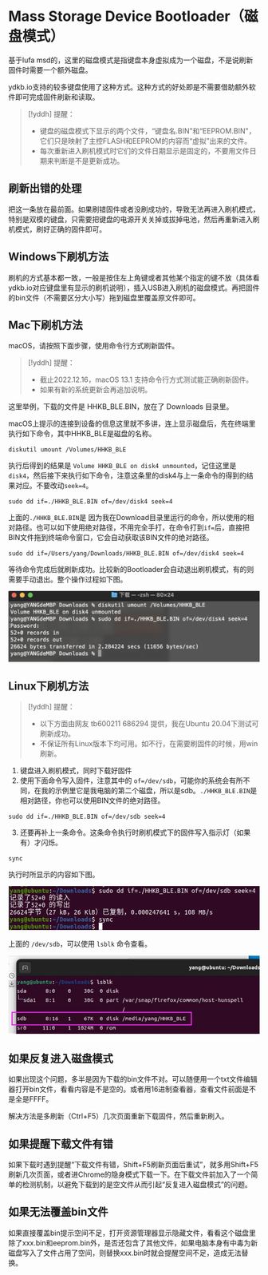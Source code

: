 # Mass Storage Device Bootloader（磁盘模式）

基于lufa msd的，这里的磁盘模式是指键盘本身虚拟成为一个磁盘，不是说刷新固件时需要一个额外磁盘。

ydkb.io支持的较多键盘使用了这种方式。这种方式的好处即是不需要借助额外软件即可完成固件刷新和读取。

> [!yddh] 提醒：
> - 键盘的磁盘模式下显示的两个文件，“键盘名.BIN”和“EEPROM.BIN"，它们只是映射了主控FLASH和EEPROM的内容而“虚拟”出来的文件。
> - 每次重新进入刷机模式时它们的文件日期显示是固定的，不要用文件日期来判断是不是更新成功。


## 刷新出错的处理

把这一条放在最前面。如果刷错固件或者没刷成功的，导致无法再进入刷机模式，特别是双模的键盘，只需要把键盘的电源开关关掉或拔掉电池，然后再重新进入刷机模式，刷好正确的固件即可。


## Windows下刷机方法

刷机的方式基本都一致，一般是按住左上角键或者其他某个指定的键不放（具体看ydkb.io对应键盘里有显示的刷机说明），插入USB进入刷机的磁盘模式。再把固件的bin文件（不需要区分大小写）拖到磁盘里覆盖原文件即可。


## Mac下刷机方法

macOS，请按照下面步骤，使用命令行方式刷新固件。

> [!yddh] 提醒：
> - 截止2022.12.16，macOS 13.1 支持命令行方式测试能正确刷新固件。
> - 如果有新的系统更新会再追加说明。

这里举例，下载的文件是 HHKB_BLE.BIN，放在了 Downloads 目录里。

macOS上提示的连接到设备的信息这里就不多讲，连上显示磁盘后，先在终端里执行如下命令，其中HHKB_BLE是磁盘的名称。

```macOS
diskutil umount /Volumes/HHKB_BLE
```

执行后得到的结果是 `Volume HHKB_BLE on disk4 unmounted`，记住这里是`disk4`，然后接下来执行如下命令，注意这条里的disk4与上一条命令的得到的结果对应。不要改动`seek=4`。

```macOS
sudo dd if=./HHKB_BLE.BIN of=/dev/disk4 seek=4
```

上面的`./HHKB_BLE.BIN`是 因为我在Download目录里运行的命令，所以使用的相对路径。也可以如下使用绝对路径，不用完全手打，在命令打到`if=`后，直接把BIN文件拖到终端命令窗口，它会自动获取该BIN文件的绝对路径。

```macOS
sudo dd if=/Users/yang/Downloads/HHKB_BLE.BIN of=/dev/disk4 seek=4
```

等待命令完成后就刷新成功。比较新的Bootloader会自动退出刷机模式，有的则需要手动退出。整个操作过程如下图。

![|600](assets/msd-bootloader-mac13-01.jpg)


## Linux下刷机方法

> [!yddh] 提醒：
> - 以下方面由网友 tb600211 686294 提供，我在Ubuntu 20.04下测试可刷新成功。
> - 不保证所有Linux版本下均可用。如不行，在需要刷固件的时候，用win刷新。

1. 键盘进入刷机模式，同时下载好固件
2. 使用下面命令写入固件，注意其中的 `of=/dev/sdb`，可能你的系统会有所不同，在我的示例里它是我电脑的第二个磁盘，所以是sdb。`./HHKB_BLE.BIN`是相对路径，你也可以使用BIN文件的绝对路径。<br>
```linux
sudo dd if=./HHKB_BLE.BIN of=/dev/sdb seek=4
```
3. 还要再补上一条命令。这条命令执行时刷机模式下的固件写入指示灯（如果有）才闪烁。<br>
```linux
sync
```

执行时所显示的内容如下图。

![|600](assets/msd-bootloader-linux01.png)

上面的 `/dev/sdb`，可以使用 `lsblk` 命令查看。

![|600](assets/msd-bootloader-linux02.jpg)

## 如果反复进入磁盘模式

如果出现这个问题，多半是因为下载的bin文件不对。可以随便用一个txt文件编辑器打开bin文件，看看内容是不是空的。或者用16进制查看器，查看文件前面是不是全是FFFF。

解决方法是多刷新（Ctrl+F5）几次页面重新下载固件，然后重新刷入。


## 如果提醒下载文件有错

如果下载时遇到提醒“下载文件有错，Shift+F5刷新页面后重试”，就多用Shift+F5刷新几次页面，或者进Chrome的隐身模式下载一下。在下载文件前加入了一个简单的检测机制，以避免下载到的是空文件从而引起“反复进入磁盘模式”的问题。


## 如果无法覆盖bin文件
如果直接覆盖bin提示空间不足，打开资源管理器显示隐藏文件，看看这个磁盘里除了xxx.bin和eeprom.bin外，是否还包含了其他文件，如果电脑本身有中毒为新磁盘写入了文件占用了空间，则替换xxx.bin时就会提醒空间不足，造成无法替换。

